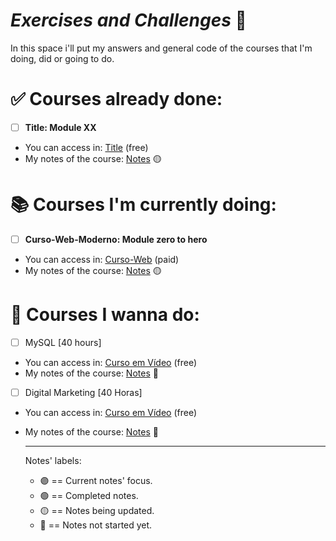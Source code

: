 # *Exercises and Challenges* :memo:

In this space i'll put my answers and general code of the courses that I'm doing, did or going to do.

# :white_check_mark: Courses already done:

- [ ] **Title: Module XX**
* You can access in: [Title](link) (free)
* My notes of the course: [Notes](link) :yellow_circle:

# :books: Courses I'm currently doing:
- [ ] **Curso-Web-Moderno: Module zero to hero**
* You can access in: [Curso-Web](https://www.udemy.com/share/1013eS3@v_7gMEN2KwIJnVkTU1FLQXD6o7bMBTHghyaubQxWIzi43l9Cj72AuEMa7evU4ggB/) (paid)
* My notes of the course: [Notes](https://github.com/alithinos-fylakas/my-studies/tree/main/00-WebDevCourse) :yellow_circle:

# :date: Courses I wanna do:
- [ ] MySQL [40 hours]
* You can access in: [Curso em Vídeo](https://www.cursoemvideo.com/curso/mysql/) (free)
* My notes of the course: [Notes]() :red_circle:

- [ ] Digital Marketing [40 Horas]
* You can access in: [Curso em Vídeo](https://www.cursoemvideo.com/curso/marketing-digital/) (free)
* My notes of the course: [Notes]() :red_circle:

    ---
    Notes' labels:
    - :purple_circle: == Current notes' focus.
    - :green_circle: == Completed notes.
    - :yellow_circle: == Notes being updated.
    - :red_circle: == Notes not started yet.